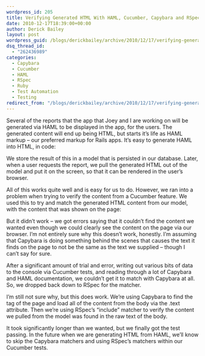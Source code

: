 ```yaml
---
wordpress_id: 205
title: Verifying Generated HTML With HAML, Cucumber, Capybara and RSpec
date: 2010-12-17T18:39:00+00:00
author: Derick Bailey
layout: post
wordpress_guid: /blogs/derickbailey/archive/2010/12/17/verifying-generated-html-with-haml-cucumber-capybara-and-rspec.aspx
dsq_thread_id:
  - "262436989"
categories:
  - Capybara
  - Cucumber
  - HAML
  - RSpec
  - Ruby
  - Test Automation
  - Testing
redirect_from: "/blogs/derickbailey/archive/2010/12/17/verifying-generated-html-with-haml-cucumber-capybara-and-rspec.aspx/"
---
```

Several of the reports that the app that Joey and I are working on will be generated via HAML to be displayed in the app, for the users. The generated content will end up being HTML, but starts it&#8217;s life as HAML markup &#8211; our preferred markup for Rails apps. It&#8217;s easy to generate HAML into HTML, in code:</p> 

We store the result of this in a model that is persisted in our database. Later, when a user requests the report, we pull the generated HTML out of the model and put it on the screen, so that it can be rendered in the user&#8217;s browser.

All of this works quite well and is easy for us to do. However, we ran into a problem when trying to verify the content from a Cucumber feature. We used this to try and match the generated HTML content from our model, with the content that was shown on the page:</p> 

But it didn&#8217;t work &#8211; we got errors saying that it couldn&#8217;t find the content we wanted even though we could clearly see the content on the page via our browser. I&#8217;m not entirely sure why this doesn&#8217;t work, honestly. I&#8217;m assuming that Capybara is doing something behind the scenes that causes the text it finds on the page to not be the same as the text we supplied &#8211; though I can&#8217;t say for sure.

After a significant amount of trial and error, writing out various bits of data to the console via Cucumber tests, and reading through a lot of Capybara and HAML documentation, we couldn&#8217;t get it to match with Capybara at all. So, we dropped back down to RSpec for the matcher.</p> 

I&#8217;m still not sure why, but this does work. We&#8217;re using Capybara to find the <body> tag of the page and load all of the content from the body via the .text attribute. Then we&#8217;re using RSpec&#8217;s &#8220;include&#8221; matcher to verify the content we pulled from the model was found in the raw text of the body.

It took significantly longer than we wanted, but we finally got the test passing. In the future when we are generating HTML from HAML, we&#8217;ll know to skip the Capybara matchers and using RSpec&#8217;s matchers within our Cucumber tests.